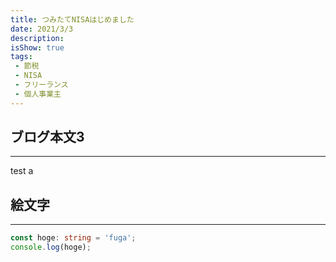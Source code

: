 ```yaml
---
title: つみたてNISAはじめました
date: 2021/3/3
description: 
isShow: true
tags:
 - 節税
 - NISA
 - フリーランス
 - 個人事業主
---
```

## ブログ本文3
---
test
a
## 絵文字
---


```ts:hoge.ts
const hoge: string = 'fuga';
console.log(hoge);
```
